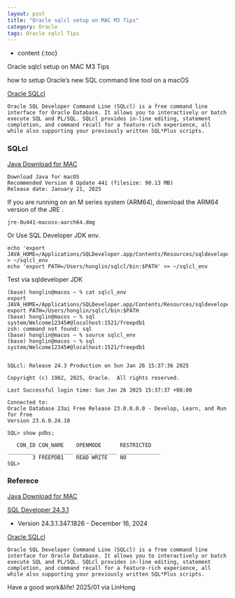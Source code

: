 ```yaml
---
layout: post
title: "Oracle sqlcl setup on MAC M3 Tips"
category: Oracle
tags: Oracle sqlcl Tips
---
```


* content
{:toc}

Oracle sqlcl setup on MAC M3 Tips

how to setup Oracle’s new SQL command line tool on a macOS

[Oracle SQLcl](https://www.oracle.com/database/sqldeveloper/technologies/sqlcl/)
```
Oracle SQL Developer Command Line (SQLcl) is a free command line interface for Oracle Database. It allows you to interactively or batch execute SQL and PL/SQL. SQLcl provides in-line editing, statement completion, and command recall for a feature-rich experience, all while also supporting your previously written SQL*Plus scripts. 
```






### SQLcl 

[Java Download for MAC ](https://www.java.com/en/download/)

```
Download Java for macOS
Recommended Version 8 Update 441 (filesize: 90.13 MB)
Release date: January 21, 2025
```

If you are running on an M series system (ARM64), download the ARM64 version of the JRE .
```
jre-8u441-macosx-aarch64.dmg
```

Or Use SQL Developer JDK env.

```
echo 'export JAVA_HOME=/Applications/SQLDeveloper.app/Contents/Resources/sqldeveloper/jdk/' > ~/sqlcl_env
echo 'export PATH=/Users/honglin/sqlcl/bin:$PATH' >> ~/sqlcl_env 
```

Test via sqldeveloper JDK
```
(base) honglin@macos ~ % cat sqlcl_env 
export JAVA_HOME=/Applications/SQLDeveloper.app/Contents/Resources/sqldeveloper/jdk/
export PATH=/Users/honglin/sqlcl/bin:$PATH
(base) honglin@macos ~ % sql system/Welcome12345#@localhost:1521/freepdb1
zsh: command not found: sql
(base) honglin@macos ~ % source sqlcl_env
(base) honglin@macos ~ % sql system/Welcome12345#@localhost:1521/freepdb1


SQLcl: Release 24.3 Production on Sun Jan 26 15:37:36 2025

Copyright (c) 1982, 2025, Oracle.  All rights reserved.

Last Successful login time: Sun Jan 26 2025 15:37:37 +08:00

Connected to:
Oracle Database 23ai Free Release 23.0.0.0.0 - Develop, Learn, and Run for Free
Version 23.6.0.24.10

SQL> show pdbs;

   CON_ID CON_NAME    OPENMODE      RESTRICTED    
_________ ___________ _____________ _____________ 
        3 FREEPDB1    READ WRITE    NO            
SQL> 
```

### Referece

[Java Download for MAC ](https://www.java.com/en/download/)

[SQL Developer 24.3.1](https://www.oracle.com/database/sqldeveloper/technologies/download/)

- Version 24.3.1.347.1826 - December 16, 2024

[Oracle SQLcl](https://www.oracle.com/database/sqldeveloper/technologies/sqlcl/)
```
Oracle SQL Developer Command Line (SQLcl) is a free command line interface for Oracle Database. It allows you to interactively or batch execute SQL and PL/SQL. SQLcl provides in-line editing, statement completion, and command recall for a feature-rich experience, all while also supporting your previously written SQL*Plus scripts. 
```


Have a good work&life! 2025/01 via LinHong